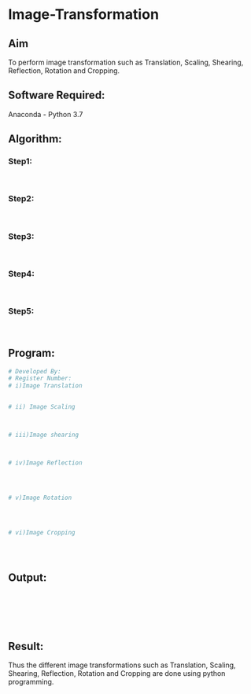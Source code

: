 # Image-Transformation
## Aim
To perform image transformation such as Translation, Scaling, Shearing, Reflection, Rotation and Cropping.

## Software Required:
Anaconda - Python 3.7

## Algorithm:
### Step1:
<br>

### Step2:
<br>

### Step3:
<br>

### Step4:
<br>

### Step5:
<br>

## Program:
```python
# Developed By:
# Register Number:
# i)Image Translation


# ii) Image Scaling



# iii)Image shearing



# iv)Image Reflection




# v)Image Rotation




# vi)Image Cropping





```
## Output:
<br>
<br>
<br>
<br>

## Result: 

Thus the different image transformations such as Translation, Scaling, Shearing, Reflection, Rotation and Cropping are done using python programming.

